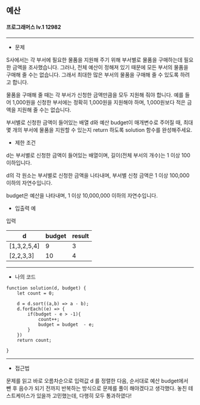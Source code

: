 ## 예산
#### 프로그래머스 lv.1 12982
------
* 문제

S사에서는 각 부서에 필요한 물품을 지원해 주기 위해 부서별로 물품을 구매하는데 필요한 금액을 조사했습니다. 그러나, 전체 예산이 정해져 있기 때문에 모든 부서의 물품을 구매해 줄 수는 없습니다. 그래서 최대한 많은 부서의 물품을 구매해 줄 수 있도록 하려고 합니다.

물품을 구매해 줄 때는 각 부서가 신청한 금액만큼을 모두 지원해 줘야 합니다. 예를 들어 1,000원을 신청한 부서에는 정확히 1,000원을 지원해야 하며, 1,000원보다 적은 금액을 지원해 줄 수는 없습니다.

부서별로 신청한 금액이 들어있는 배열 d와 예산 budget이 매개변수로 주어질 때, 최대 몇 개의 부서에 물품을 지원할 수 있는지 return 하도록 solution 함수를 완성해주세요.

* 제한 조건

d는 부서별로 신청한 금액이 들어있는 배열이며, 길이(전체 부서의 개수)는 1 이상 100 이하입니다.

d의 각 원소는 부서별로 신청한 금액을 나타내며, 부서별 신청 금액은 1 이상 100,000 이하의 자연수입니다.

budget은 예산을 나타내며, 1 이상 10,000,000 이하의 자연수입니다.

* 입출력 예

입력 

|d|budget|result|
|------|---|-----|
|[1,3,2,5,4]|9|3|
|[2,2,3,3]|10|4|


-----

* 나의 코드
```
function solution(d, budget) {
    let count = 0;
    
    d = d.sort((a,b) => a - b);
    d.forEach((e) => {
        if(budget - e > -1){
            count++;
            budget = budget  - e;
        }
    })
    return count;
    
}
```
----
* 접근법

문제를 읽고 바로 오름차순으로 입력값 d 를 정렬한 다음, 순서대로 예산 budget에서 뺀 후 음수가 되기 전까지 반복하는 방식으로 문제를 풀이 해야겠다고 생각했다. 놓친 테스트케이스가 있을까 고민했는데, 다행히 모두 통과하였다!
